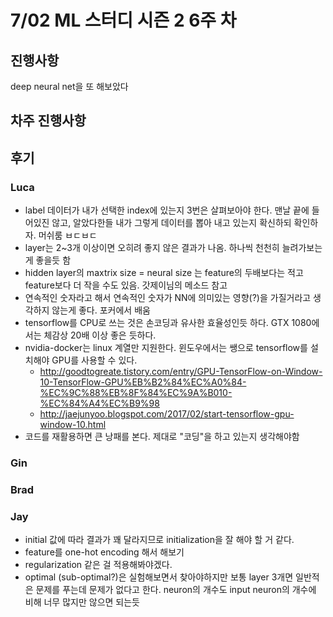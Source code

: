 # 7/02 ML 스터디 시즌 2 6주 차

## 진행사항
deep neural net을 또 해보았다

## 차주 진행사항

## 후기

### Luca
* label 데이터가 내가 선택한 index에 있는지 3번은 살펴보아야 한다. 맨날 끝에 들어있진 않고, 알았다한들 내가 그렇게 데이터를 뽑아 내고 있는지 확신하되 확인하자. 머쉬룸 ㅂㄷㅂㄷ
* layer는 2~3개 이상이면 오히려 좋지 않은 결과가 나옴. 하나씩 천천히 늘려가보는게 좋을듯 함
* hidden layer의 maxtrix size = neural size 는 feature의 두배보다는 적고 feature보다 더 작을 수도 있음. 갓제이님의 메소드 참고
* 연속적인 숫자라고 해서 연속적인 숫자가 NN에 의미있는 영향(?)을 가질거라고 생각하지 않는게 좋다. 포커에서 배움
* tensorflow를 CPU로 쓰는 것은 손코딩과 유사한 효율성인듯 하다. GTX 1080에서는 체감상 20배 이상 좋은 듯하다.
* nvidia-docker는 linux 계열만 지원한다. 윈도우에서는 쌩으로 tensorflow를 설치해야 GPU를 사용할 수 있다.
  * http://goodtogreate.tistory.com/entry/GPU-TensorFlow-on-Window-10-TensorFlow-GPU%EB%B2%84%EC%A0%84-%EC%9C%88%EB%8F%84%EC%9A%B010-%EC%84%A4%EC%B9%98
  * http://jaejunyoo.blogspot.com/2017/02/start-tensorflow-gpu-window-10.html
* 코드를 재활용하면 큰 낭패를 본다. 제대로 "코딩"을 하고 있는지 생각해야함

### Gin

### Brad

### Jay
* initial 값에 따라 결과가 꽤 달라지므로 initialization을 잘 해야 할 거 같다.
* feature를 one-hot encoding 해서 해보기
* regularization 같은 걸 적용해봐야겠다.
* optimal (sub-optimal?)은 실험해보면서 찾아야하지만 보통 layer 3개면 일반적은 문제를 푸는데 문제가 없다고 한다.
neuron의 개수도 input neuron의 개수에 비해 너무 많지만 않으면 되는듯
